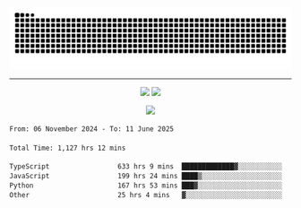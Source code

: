 <div align="center">
  <picture>
      <source
    media="(prefers-color-scheme: dark)"
      srcset="https://raw.githubusercontent.com/platane/snk/output/github-contribution-grid-snake-dark.svg"
      />
    <source
      media="(prefers-color-scheme: light)"
      srcset="https://raw.githubusercontent.com/xct007/xct007/output/github-contribution-grid-snake.svg"
      />
    <img
      alt="Snake"
      src="https://raw.githubusercontent.com/xct007/xct007/output/github-contribution-grid-snake.svg"
      />
  </picture>

</div>

___
<p align="center">
  <img src="https://readme-stats-blush-eta.vercel.app/api/top-langs/?username=xct007&layout=compact" />
  <img src="https://readme-stats-blush-eta.vercel.app/api?username=xct007&show_icons=true&theme=transparent&hide_title=true&include_all_commits=true" />
</p>

<p align="center">
  <img src="https://github-profile-trophy.vercel.app/?username=xct007&no-bg=true&rank=S,SS,SSS,A,AA,AAA,UNKNOWN,SECRET&row=3&title=-Followers,-Stars&margin-w=15&margin-h=15&column=2" />
</p>
<!--START_SECTION:waka-->

```txt
From: 06 November 2024 - To: 11 June 2025

Total Time: 1,127 hrs 12 mins

TypeScript                 633 hrs 9 mins  █████████████▓░░░░░░░░░░░   54.95 %
JavaScript                 199 hrs 24 mins ████▒░░░░░░░░░░░░░░░░░░░░   17.31 %
Python                     167 hrs 53 mins ███▓░░░░░░░░░░░░░░░░░░░░░   14.57 %
Other                      25 hrs 4 mins   ▓░░░░░░░░░░░░░░░░░░░░░░░░   02.18 %
```

<!--END_SECTION:waka-->
